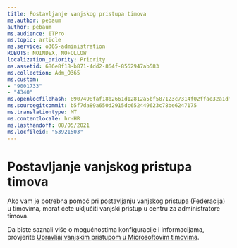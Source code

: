 ```yaml
---
title: Postavljanje vanjskog pristupa timova
ms.author: pebaum
author: pebaum
ms.audience: ITPro
ms.topic: article
ms.service: o365-administration
ROBOTS: NOINDEX, NOFOLLOW
localization_priority: Priority
ms.assetid: 686e8f18-b871-4dd2-864f-8562947ab583
ms.collection: Adm_O365
ms.custom:
- "9001733"
- "4340"
ms.openlocfilehash: 8907498faf18b2661d12812a5bf587123c7314f02ffae32a1df9d073e6767401
ms.sourcegitcommit: b5f7da89a650d2915dc652449623c78be6247175
ms.translationtype: MT
ms.contentlocale: hr-HR
ms.lasthandoff: 08/05/2021
ms.locfileid: "53921503"
---
```

# <a name="set-up-teams-federation"></a>Postavljanje vanjskog pristupa timova

Ako vam je potrebna pomoć pri postavljanju vanjskog pristupa (Federacija) u timovima, morat ćete uključiti vanjski pristup u centru za administratore timova.

Da biste saznali više o mogućnostima konfiguracije i informacijama, provjerite [Upravljaj vanjskim pristupom u Microsoftovim timovima](https://docs.microsoft.com/microsoftteams/manage-external-access).

